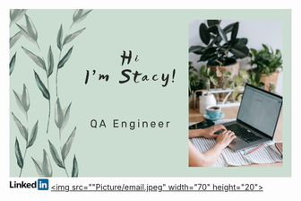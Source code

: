 <img src="Picture/hi.png"  width="520" height="300">\
<a href="https://linkedin.com/in/anastasiia-antipina-antipka"><img src="Picture/LinkedIn.png" width="70" height="20"></a>
<a href="mailto:antipkaanastasina@gmail.com"><img src=""Picture/email.jpeg" width="70" height="20"></a>
